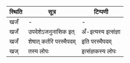 | स्थिति | सूत्र | टिप्पणी |
| ----- | ------- | ------ |
| खजँ | - | - |
| खजँ | उपदेशेऽजनुनासिक इत् | अँ-इत्यस्य इत्संज्ञा |
| खजँ | शेषात् कर्तरि परस्मैपदम् | इति परस्मैपदम् |
| खज् | तस्य लोपः | इत्संज्ञकस्य लोपः |
